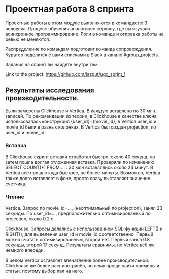 # Проектная работа 8 спринта

Проектные работы в этом модуле выполняются в командах по 3 человека. Процесс обучения аналогичен сервису, где вы изучали асинхронное программирование. Роли в команде и отправка работы на ревью не меняются.

Распределение по командам подготовит команда сопровождения. Куратор поделится с вами списками в Slack в канале #group_projects.

Задания на спринт вы найдёте внутри тем.

Link to the project: https://github.com/lazgut/ugc_sprint_1

## Результаты исследования производительности.

Были замерены Clickhouse и Vertica. В каждую вставлено по 30 млн. записей. По 
рекомендации из теории, в Clickhouse в качестве ключа использовалась конструкция 
{user_id}+{movie_id}, в Vertica user_id и movie_id были в разных колонках. В 
Vertica был создан projection, по user_id и movie_id. 

 ###  Вставка
 
 В Clickhouse скрипт вставки отработал быстро, около 40 секунд, но затем пошла
  долгая отложенная вставка. Проверяли по изменению SELECT COUNT(*) FROM ... . 
  30 млн вставлялись около 24 минут. В Vertica всё прошло куда быстрее, не более 
  минуты. Возможно, Vertica также долго вставляет в фоне, просто сразу выставляет 
  значение счетчика. 
 
 ### Чтение
 
Vertica. Запрос по movie_id=..., (неоптимальный по projection), занял 23 секунды. 
По user_id=..., предположительно оптимизированный по projection, около 0.2 с. 

Clickhouse. Запросы делались с использованием SQL-функций LEFT() и RIGHT(), для 
выделения user_id и movie_id соответственно. Первый можно считать оптимизированным, 
второй нет. Первый занял 0.8 секунды, второй 17 секунд. Результаты сравнимы, но 
Vertica всё же немного впереди. 

В целом Vertica оставляет впечатление более производительной. Clickhouse же более 
распространён, по нему проще найти примеры и статьи, поэтому выбор пал на него. 
